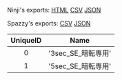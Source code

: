 Ninji's exports: [HTML](https://wuffs.org/acnh/bcsv_140/html/SceneChangeFadeOutDuckingParam.html) [CSV](https://wuffs.org/acnh/bcsv_140/csv/SceneChangeFadeOutDuckingParam.csv) [JSON](https://wuffs.org/acnh/bcsv_140/json/SceneChangeFadeOutDuckingParam.json)

Spazzy's exports: [CSV](https://github.com/McSpazzy/acnh-csv/blob/master/SceneChangeFadeOutDuckingParam.csv) [JSON](https://github.com/McSpazzy/acnh-json/blob/master/SceneChangeFadeOutDuckingParam.json)

| UniqueID | Name |
|:--:|:--:|
| 0 | '3sec_SE_暗転専用' | 
| 1 | '5sec_SE_暗転専用' | 
